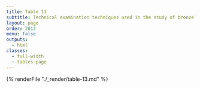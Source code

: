 ```yaml
---
title: Table 13
subtitle: Technical examination techniques used in the study of bronze sculpture
layout: page
order: 2013
menu: false
outputs:
  - html
classes: 
  - full-width 
  - tables-page
---
```


{% renderFile "./_render/table-13.md" %}